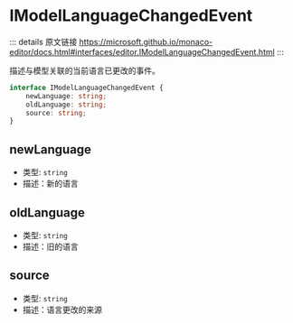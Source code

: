 # IModelLanguageChangedEvent

<backTop />
        
::: details 原文链接
https://microsoft.github.io/monaco-editor/docs.html#interfaces/editor.IModelLanguageChangedEvent.html
:::


描述与模型关联的当前语言已更改的事件。

```ts
interface IModelLanguageChangedEvent {
    newLanguage: string;
    oldLanguage: string;
    source: string;
}
```

## newLanguage
- 类型: `string`
- 描述：新的语言
## oldLanguage
- 类型: `string`
- 描述：旧的语言
## source
- 类型: `string`
- 描述：语言更改的来源